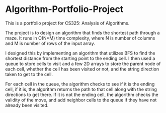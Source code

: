 # Algorithm-Portfolio-Project
This is a portfolio project for CS325: Analysis of Algorithms.

The project is to design an algorithm that finds the shortest path through a maze. It runs in O(N*M) time complexity, where N is number of columns and M is number of rows of the input array.

I designed this by implementing an algorithm that utilizes BFS to find the shortest distance from the starting point to the ending cell. I then used a queue to store cells to visit and a few 2D arrays to store the parent node of each cell, whether the cell has been visited or not, and the string direction taken to get to the cell. 

For each cell in the queue, the algorithm checks to see if it is the ending cell, if it is, the algorithm returns the path to that cell along with the string directions to get there. If it is not the ending cell, the algorithm checks the validity of the move, and add neighbor cells to the queue if they have not already been visited.
